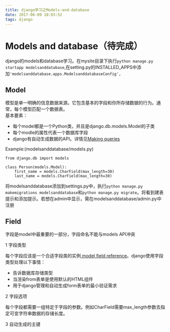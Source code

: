 ```yaml
---
title: django学习之Models-and-database
date: 2017-06-09 18:03:52
tags: django
---
```


# Models and database（待完成）
django的models和database学习。在mysite目录下执行`python manage.py startapp modelsanddatabase`,在setting.py的INSTALLED_APPS中添加`'modelsanddatabase.apps.ModelsanddatabaseConfig',`

## Model
模型是单一明确的信息数据来源。它包含基本的字段和你所存储数据的行为。通常，每个模型匹配一个数据表。</br>
基本要素：

- 每个model都是一个Python类，并且是django.db.models.Model的子类
- 每个modle的属性代表一个数据库字段
- django有自动生成数据的API。详情见[Making queries](https://docs.djangoproject.com/en/1.9/topics/db/queries/)

Example:(modelsanddatabase/models.py)
```
from django.db import models

class Person(models.Model):
    first_name = models.CharField(max_length=30)
    last_name = models.CharField(max_length=30)
```
将modelsanddatabase添加到settings.py中，执行`python manage.py makemigrations modelsanddatabase`和`python manage.py migrate`。将看到建表提示和添加提示。若想在admin中显示，需在modelsanddatabase/admin.py中注册

## Field
字段是model中最重要的一部分，字段命名不能与models API冲突

1 字段类型

每个字段应该是一个合适字段类的实例[ model field reference](https://docs.djangoproject.com/en/1.9/ref/models/fields/#model-field-types)。django使用字段类型处理以下事情：

-	告诉数据库存储类型
-	当渲染from表单是使用默认的HTML组件
-	用于django管理和自动生成form表单的最小验证需求

2 字段选项

每个字段都需要一组特定于字段的参数。例如CharField需要max_length参数去指定可变字符串数据的存储长度。

3 自动生成的主键
